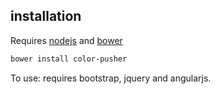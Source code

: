 ## installation

Requires [nodejs](http://nodejs.org/) and [bower](http://bower.io/)

```sh
bower install color-pusher
```

To use: requires bootstrap, jquery and angularjs.

